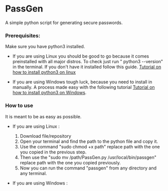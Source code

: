 # PassGen
A simple python script for generating secure passwords. 

### Prerequisites:
Make sure you have python3 installed.

- If you are using Linux you should be good to go because it comes preinstalled with all major distros. To check just run " python3 --version" in the terminal. If you don't have it installed follow this guide. [Tutorial on how to install python3 on linux](https://www.geeksforgeeks.org/how-to-install-python-on-linux/)

- If you are using Windows tough luck, because you need to install in manually. A process made easy with the following tutorial [Tutorial on how to install python3 on Windows](https://www.geeksforgeeks.org/how-to-install-python-on-windows/).
### How to use
It is meant to be as easy as possible. 

  - If you are using Linux :
    1) Download file/repository 
    2) Open your terminal and find the path to the python file and copy it.
    3) Use the command "sudo chmod +x path" replace path with the one you copied in the previous step.
    4) Then use the "sudo mv /path/PassGen.py /usr/local/bin/passgen" replace path with the one you copied previously.
    5) Now you can run the command "passgen" from any directory and any terminal.

  - If you are using Windows :
